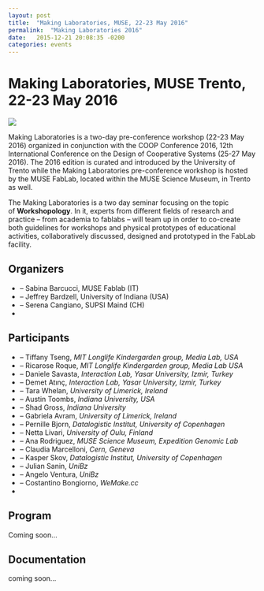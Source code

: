 ```yaml
---
layout: post
title:  "Making Laboratories, MUSE, 22-23 May 2016"
permalink:  "Making Laboratories 2016"
date:   2015-12-21 20:08:35 -0200
categories: events
---
```


<h1>Making Laboratories, MUSE Trento, 22-23 May 2016 </h1>

![](http://fablab.muse.it/wp-content/uploads/2016/03/panoramica_small.jpg)

<p>Making Laboratories is a two-day pre-conference workshop (22-23 May 2016) organized in conjunction with the COOP Conference 2016, 12th International Conference on the Design of Cooperative Systems (25-27 May 2016). The 2016 edition is curated and introduced by the University of Trento while the Making Laboratories pre-conference workshop is hosted by the MUSE FabLab, located within the MUSE Science Museum, in Trento as well.

The Making Laboratories is a two day seminar focusing on the topic of **Workshopology**. In it, experts from different fields of research and practice – from academia to fablabs – will team up in order to co-create both guidelines for workshops and physical prototypes of educational activities, collaboratively discussed, designed and prototyped in the FabLab facility. </p>

## Organizers

- – Sabina Barcucci, MUSE Fablab (IT)
- – Jeffrey Bardzell, University of Indiana (USA)
- – Serena Cangiano, SUPSI Maind (CH)
- ​



## Participants

- – Tiffany Tseng, *MIT Longlife Kindergarden group, Media Lab, USA*
- – Ricarose Roque, *MIT Longlife Kindergarden group, Media Lab USA*
- – Daniele Savasta, *Interaction Lab, Yasar University, Izmir, Turkey*
- – Demet Atınç, *Interaction Lab, Yasar University, Izmir, Turkey*
- – Tara Whelan, *University of Limerick, Ireland*
- – Austin Toombs, *Indiana University, USA*
- – Shad Gross, *Indiana University*
- – Gabriela Avram, *University of Limerick, Ireland*
- – Pernille Bjorn, *Datalogistic Institut, University of Copenhagen*
- – Netta Livari, *University of Oulu, Finland*
- – Ana Rodriguez, *MUSE Science Museum, Expedition Genomic Lab*
- – Claudia Marcelloni, *Cern, Geneva*
- – Kasper Skov, *Datalogistic Institut, University of Copenhagen*
- – Julian Sanin, *UniBz*
- – Angelo Ventura, *UniBz*
- – Costantino Bongiorno, *WeMake.cc*
- ​


## Program

Coming soon...



## Documentation

coming soon...





